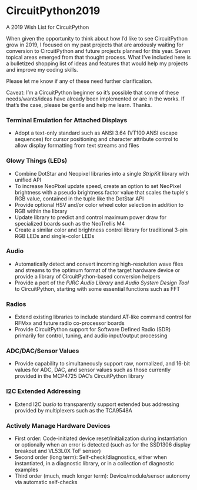 # CircuitPython2019
A 2019 Wish List for CircuitPython

When given the opportunity to think about how I’d like to see CircuitPython grow in 2019, I focused on my past projects that are anxiously waiting for conversion to CircuitPython and future projects planned for this year. Seven topical areas emerged from that thought process. What I’ve included here is a bulletized shopping list of ideas and features that would help my projects and improve my coding skills.

Please let me know if any of these need further clarification.

Caveat: I’m a CircuitPython beginner so it’s possible that some of these needs/wants/ideas have already been implemented or are in the works. If that’s the case, please be gentle and help me learn. Thanks.

### Terminal Emulation for Attached Displays

+ Adopt a text-only standard such as ANSI 3.64 (VT100 ANSI escape sequences) for cursor positioning and character attribute control to allow display formatting from text streams and files

### Glowy Things (LEDs)

+ Combine DotStar and Neopixel libraries into a single _StripKit_ library with unified API
+ To increase NeoPixel update speed, create an option to set NeoPixel brightness with a pseudo brightness factor value that scales the tuple's RGB value, contained in the tuple like the DotStar API
+ Provide optional HSV and/or color wheel color selection in addition to RGB within the library
+ Update library to predict and control maximum power draw for specialized boards such as the NeoTrellis M4
+ Create a similar color and brightness control library for traditional 3-pin RGB LEDs and single-color LEDs
  
### Audio

+ Automatically detect and convert incoming high-resolution wave files and streams to the optimum format of the target hardware device or provide a library of CircuitPython-based conversion helpers
+	Provide a port of the _PJRC Audio Library_ and _Audio System Design Tool_ to CircuitPython, starting with some essential functions such as FFT
  
### Radios

+	Extend existing libraries to include standard AT-like command control for RFMxx and future radio co-processor boards
+	Provide CircuitPython support for Software Defined Radio (SDR) primarily for control, tuning, and audio input/output processing
  
### ADC/DAC/Sensor Values

+	Provide capability to simultaneously support raw, normalized, and 16-bit values for ADC, DAC, and sensor values such as those currently provided in the MCP4725 DAC’s CircuitPython library
  
### I2C Extended Addressing

+	Extend I2C _busio_ to transparently support extended bus addressing provided by multiplexers such as the TCA9548A

### Actively Manage Hardware Devices

+	First order: Code-initiated device reset/initialization during instantiation or optionally when an error is detected (such as for the SSD1306 display breakout and VL53L0X ToF sensor)
+	Second order (long term): Self-check/diagnostics, either when instantiated, in a diagnostic library, or in a collection of diagnostic examples
+	Third order (much, much longer term): Device/module/sensor autonomy via automatic self-checks

